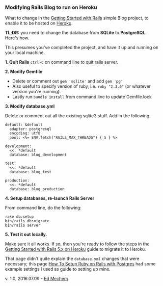 ### Modifying Rails Blog to run on Heroku

What to change in the [Getting Started with Rails](http://guides.rubyonrails.org/getting_started.html) simple Blog project, to enable it to be hosted on [Heroku](https://www.heroku.com).

**TL;DR:** you need to change the database from **SQLite** to **PostgreSQL**.  
Here's how.

This presumes you've completed the project, and have it up and running on your local machine.


**1. Quit Rails** `ctrl-C` on command line to quit rails server.

**2. Modify Gemfile**

- Delete or comment out `gem 'sqlite'` and add `gem 'pg'`
- Also useful to specify version of ruby, i.e. `ruby "2.3.0"` (or whatever version you're running).
- Lastly run `bundle install` from command line to update Gemfile.lock

**3. Modify database.yml**

Delete or comment out all the existing sqlite3 stuff. Add in the following:

```
default: &default
  adapter: postgresql
  encoding: utf8
  pool: <%= ENV.fetch("RAILS_MAX_THREADS") { 5 } %>

development:
  <<: *default
  database: blog_development

test:
  <<: *default
  database: blog_test

production:
  <<: *default
  database: blog_production
```

**4. Setup databases, re-launch Rails Server**

From command line, do the following:

`rake db:setup`  
`bin/rails db:migrate`  
`bin/rails server`

**5. Test it out locally.**

Make sure it all works. If so, then you're ready to follow the steps in the [Getting Started with Rails 5.x on Heroku](https://devcenter.heroku.com/articles/getting-started-with-rails5) guide to migrate it to Heroku.

That page didn't quite explain the `database.yml` changes that were necessary; this page [How To Setup Ruby on Rails with Postgres](https://www.digitalocean.com/community/tutorials/how-to-setup-ruby-on-rails-with-postgres) had some example settings I used as guide to setting up mine.

v. 1.0, 2016.07.09 - [Ed Mechem](https://github.com/edmechem)